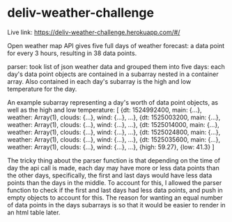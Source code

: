# deliv-weather-challenge

Live link: https://deliv-weather-challenge.herokuapp.com/#/

Open weather map API gives five full days of weather forecast: a data point for every 3 hours, resulting in 
38 data points.

parser: took list of json weather data and grouped them into five days: each day's data point objects are contained in a subarray
nested in a container array.  Also contained in each day's subarray   is the high and low temperature for the day.

An example subarray representing a day's worth of data point objects, as well as the high and low temperature:
[
{dt: 1524992400, main: {…}, weather: Array(1), clouds: {…}, wind: {…}, …},
{dt: 1525003200, main: {…}, weather: Array(1), clouds: {…}, wind: {…}, …},
{dt: 1525014000, main: {…}, weather: Array(1), clouds: {…}, wind: {…}, …},
{dt: 1525024800, main: {…}, weather: Array(1), clouds: {…}, wind: {…}, …},
{dt: 1525035600, main: {…}, weather: Array(1), clouds: {…}, wind: {…}, …},
{high: 59.27},
{low: 41.3}
]

The tricky thing about the parser function is that depending on the 
time of day the api call is made, each day may have more or less data points than the other days, specifically, the
first and last days would have less data points than the days in the middle. To account for this, I allowed the 
parser function to check if the first and last days had less data points, and push in empty objects to account for 
this.  The reason for wanting an equal number of data points in the days subarrays is so that it would be 
easier to render in an html table later.  
